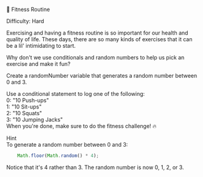 💪 Fitness Routine

Difficulty: Hard

Exercising and having a fitness routine is so important for our health and quality of life. These days, there are so many kinds of exercises that it can be a lil' intimidating to start.

Why don't we use conditionals and random numbers to help us pick an exercise and make it fun?

Create a randomNumber variable that generates a random number between 0 and 3.

Use a conditional statement to log one of the following:\
0: "10 Push-ups"\
1: "10 Sit-ups"\
2: "10 Squats"\
3: "10 Jumping Jacks"\
When you're done, make sure to do the fitness challenge! 🔥

Hint\
To generate a random number between 0 and 3:
```js
    Math.floor(Math.random() * 4);
```
Notice that it's 4 rather than 3. The random number is now 0, 1, 2, or 3.